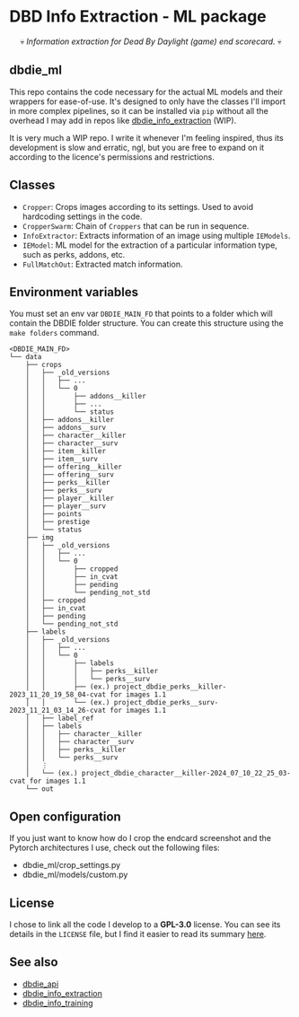 # DBD Info Extraction - ML package

<center>💀 <i>Information extraction for Dead By Daylight (game) end scorecard.</i> 💀</center>

## dbdie_ml

This repo contains the code necessary for the actual ML models and their wrappers for ease-of-use. It's designed to only have the classes I'll import in more complex pipelines, so it can be installed via `pip` without all the overhead I may add in repos like [dbdie_info_extraction](https://github.com/trOOnies/dbd_info_extraction) (WIP).

It is very much a WIP repo. I write it whenever I'm feeling inspired, thus its development is slow and erratic, ngl, but you are free to expand on it according to the licence's permissions and restrictions.

## Classes

- `Cropper`: Crops images according to its settings. Used to avoid hardcoding settings in the code.
- `CropperSwarm`: Chain of `Croppers` that can be run in sequence.
- `InfoExtractor`: Extracts information of an image using multiple `IEModels`.
- `IEModel`: ML model for the extraction of a particular information type, such as perks, addons, etc.
- `FullMatchOut`: Extracted match information.

## Environment variables

You must set an env var `DBDIE_MAIN_FD` that points to a folder which will contain the DBDIE folder structure.
You can create this structure using the `make folders` command.

```
<DBDIE_MAIN_FD>
└── data
    ├── crops
    │   ├── _old_versions
    │   │   ├── ...
    │   │   └── 0
    │   │       ├── addons__killer
    │   │       ├── ...
    │   │       └── status
    │   ├── addons__killer
    │   ├── addons__surv
    │   ├── character__killer
    │   ├── character__surv
    │   ├── item__killer
    │   ├── item__surv
    │   ├── offering__killer
    │   ├── offering__surv
    │   ├── perks__killer
    │   ├── perks__surv
    │   ├── player__killer
    │   ├── player__surv
    │   ├── points
    │   ├── prestige
    │   └── status
    ├── img
    │   ├── _old_versions
    │   │   ├── ...
    │   │   └── 0
    │   │       ├── cropped
    │   │       ├── in_cvat
    │   │       ├── pending
    │   │       └── pending_not_std
    │   ├── cropped
    │   ├── in_cvat
    │   ├── pending
    │   └── pending_not_std
    ├── labels
    │   ├── _old_versions
    │   │   ├── ...
    │   │   └── 0
    │   │       ├── labels
    │   │       │   ├── perks__killer
    │   │       │   └── perks__surv
    │   │       ├── (ex.) project_dbdie_perks__killer-2023_11_20_19_58_04-cvat for images 1.1
    │   │       └── (ex.) project_dbdie_perks__surv-2023_11_21_03_14_26-cvat for images 1.1
    │   ├── label_ref
    │   ├── labels
    │   │   ├── character__killer
    │   │   ├── character__surv
    │   │   ├── perks__killer
    │   │   └── perks__surv
    │   ⋮
    │   └── (ex.) project_dbdie_character__killer-2024_07_10_22_25_03-cvat for images 1.1
    └── out
```

## Open configuration

If you just want to know how do I crop the endcard screenshot and the Pytorch architectures I use, check out the following files:

- dbdie_ml/crop_settings.py
- dbdie_ml/models/custom.py

## License

I chose to link all the code I develop to a **GPL-3.0** license. You can see its details in the `LICENSE` file, but I find it easier to read its summary [here](https://choosealicense.com/licenses/gpl-3.0/).

## See also

- [dbdie_api](https://github.com/trOOnies/dbdie_api)
- [dbdie_info_extraction](https://github.com/trOOnies/dbd_info_extraction)
- [dbdie_info_training](https://github.com/trOOnies/dbd_info_training)
